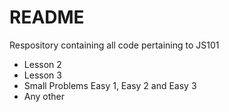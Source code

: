 # README #
Respository containing all code pertaining to JS101
- Lesson 2
- Lesson 3
- Small Problems Easy 1, Easy 2 and Easy 3
- Any other
